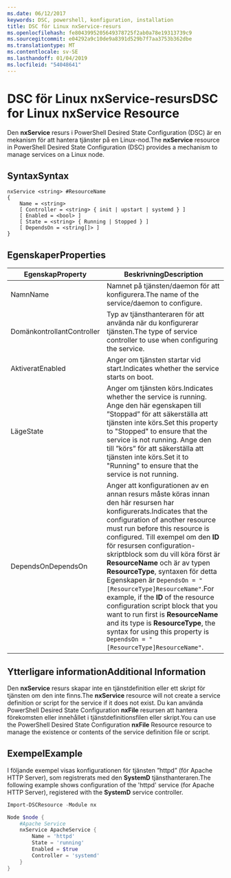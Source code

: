 ```yaml
---
ms.date: 06/12/2017
keywords: DSC, powershell, konfiguration, installation
title: DSC för Linux nxService-resurs
ms.openlocfilehash: fe8043995205649378725f2ab0a78e19313739c9
ms.sourcegitcommit: e04292a9c10de9a8391d529b7f7aa3753b362dbe
ms.translationtype: MT
ms.contentlocale: sv-SE
ms.lasthandoff: 01/04/2019
ms.locfileid: "54048641"
---
```

# <a name="dsc-for-linux-nxservice-resource"></a><span data-ttu-id="ddb7e-103">DSC för Linux nxService-resurs</span><span class="sxs-lookup"><span data-stu-id="ddb7e-103">DSC for Linux nxService Resource</span></span>

<span data-ttu-id="ddb7e-104">Den **nxService** resurs i PowerShell Desired State Configuration (DSC) är en mekanism för att hantera tjänster på en Linux-nod.</span><span class="sxs-lookup"><span data-stu-id="ddb7e-104">The **nxService** resource in PowerShell Desired State Configuration (DSC) provides a mechanism to manage services on a Linux node.</span></span>

## <a name="syntax"></a><span data-ttu-id="ddb7e-105">Syntax</span><span class="sxs-lookup"><span data-stu-id="ddb7e-105">Syntax</span></span>

```
nxService <string> #ResourceName
{
    Name = <string>
    [ Controller = <string> { init | upstart | systemd } ]
    [ Enabled = <bool> ]
    [ State = <string> { Running | Stopped } ]
    [ DependsOn = <string[]> ]
}
```

## <a name="properties"></a><span data-ttu-id="ddb7e-106">Egenskaper</span><span class="sxs-lookup"><span data-stu-id="ddb7e-106">Properties</span></span>

| <span data-ttu-id="ddb7e-107">Egenskap</span><span class="sxs-lookup"><span data-stu-id="ddb7e-107">Property</span></span> | <span data-ttu-id="ddb7e-108">Beskrivning</span><span class="sxs-lookup"><span data-stu-id="ddb7e-108">Description</span></span> |
|---|---|
| <span data-ttu-id="ddb7e-109">Namn</span><span class="sxs-lookup"><span data-stu-id="ddb7e-109">Name</span></span>| <span data-ttu-id="ddb7e-110">Namnet på tjänsten/daemon för att konfigurera.</span><span class="sxs-lookup"><span data-stu-id="ddb7e-110">The name of the service/daemon to configure.</span></span>|
| <span data-ttu-id="ddb7e-111">Domänkontrollant</span><span class="sxs-lookup"><span data-stu-id="ddb7e-111">Controller</span></span>| <span data-ttu-id="ddb7e-112">Typ av tjänsthanteraren för att använda när du konfigurerar tjänsten.</span><span class="sxs-lookup"><span data-stu-id="ddb7e-112">The type of service controller to use when configuring the service.</span></span>|
| <span data-ttu-id="ddb7e-113">Aktiverat</span><span class="sxs-lookup"><span data-stu-id="ddb7e-113">Enabled</span></span>| <span data-ttu-id="ddb7e-114">Anger om tjänsten startar vid start.</span><span class="sxs-lookup"><span data-stu-id="ddb7e-114">Indicates whether the service starts on boot.</span></span>|
| <span data-ttu-id="ddb7e-115">Läge</span><span class="sxs-lookup"><span data-stu-id="ddb7e-115">State</span></span>| <span data-ttu-id="ddb7e-116">Anger om tjänsten körs.</span><span class="sxs-lookup"><span data-stu-id="ddb7e-116">Indicates whether the service is running.</span></span> <span data-ttu-id="ddb7e-117">Ange den här egenskapen till ”Stoppad” för att säkerställa att tjänsten inte körs.</span><span class="sxs-lookup"><span data-stu-id="ddb7e-117">Set this property to "Stopped" to ensure that the service is not running.</span></span> <span data-ttu-id="ddb7e-118">Ange den till ”körs” för att säkerställa att tjänsten inte körs.</span><span class="sxs-lookup"><span data-stu-id="ddb7e-118">Set it to "Running" to ensure that the service is not running.</span></span>|
| <span data-ttu-id="ddb7e-119">DependsOn</span><span class="sxs-lookup"><span data-stu-id="ddb7e-119">DependsOn</span></span> | <span data-ttu-id="ddb7e-120">Anger att konfigurationen av en annan resurs måste köras innan den här resursen har konfigurerats.</span><span class="sxs-lookup"><span data-stu-id="ddb7e-120">Indicates that the configuration of another resource must run before this resource is configured.</span></span> <span data-ttu-id="ddb7e-121">Till exempel om den **ID** för resursen configuration-skriptblock som du vill köra först är **ResourceName** och är av typen **ResourceType**, syntaxen för detta Egenskapen är `DependsOn = "[ResourceType]ResourceName"`.</span><span class="sxs-lookup"><span data-stu-id="ddb7e-121">For example, if the **ID** of the resource configuration script block that you want to run first is **ResourceName** and its type is **ResourceType**, the syntax for using this property is `DependsOn = "[ResourceType]ResourceName"`.</span></span>|

## <a name="additional-information"></a><span data-ttu-id="ddb7e-122">Ytterligare information</span><span class="sxs-lookup"><span data-stu-id="ddb7e-122">Additional Information</span></span>

<span data-ttu-id="ddb7e-123">Den **nxService** resurs skapar inte en tjänstdefinition eller ett skript för tjänsten om den inte finns.</span><span class="sxs-lookup"><span data-stu-id="ddb7e-123">The **nxService** resource will not create a service definition or script for the service if it does not exist.</span></span> <span data-ttu-id="ddb7e-124">Du kan använda PowerShell Desired State Configuration **nxFile** resursen att hantera förekomsten eller innehållet i tjänstdefinitionsfilen eller skript.</span><span class="sxs-lookup"><span data-stu-id="ddb7e-124">You can use the PowerShell Desired State Configuration **nxFile** Resource resource to manage the existence or contents of the service definition file or script.</span></span>

## <a name="example"></a><span data-ttu-id="ddb7e-125">Exempel</span><span class="sxs-lookup"><span data-stu-id="ddb7e-125">Example</span></span>

<span data-ttu-id="ddb7e-126">I följande exempel visas konfigurationen för tjänsten ”httpd” (för Apache HTTP Server), som registrerats med den **SystemD** tjänsthanteraren.</span><span class="sxs-lookup"><span data-stu-id="ddb7e-126">The following example shows configuration of the 'httpd' service (for Apache HTTP Server), registered with the **SystemD** service controller.</span></span>

```powershell
Import-DSCResource -Module nx

Node $node {
    #Apache Service
    nxService ApacheService {
        Name = 'httpd'
        State = 'running'
        Enabled = $true
        Controller = 'systemd'
    }
}
```